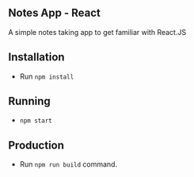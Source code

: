 ## Notes App - React

A simple notes taking app to get familiar with React.JS

## Installation

- Run `npm install`

## Running

- `npm start`

## Production

- Run `npm run build` command.